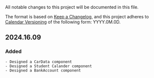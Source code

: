 All notable changes to this project will be documented in this file.

The format is based on [Keep a Changelog](https://keepachangelog.com/en/1.1.0/),
and this project adheres to [Calendar Versioning](https://calver.org/) of
the following form: YYYY.0M.0D.

## 2024.16.09

### Added
```
- Designed a CarData component
- Designed a Student Calander component
- Designed a BankAccount component
```
